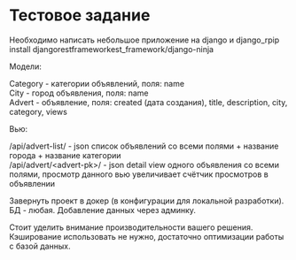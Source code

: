 # Тестовое задание

Необходимо написать небольшое приложение на django и django_rpip install djangorestframeworkest_framework/django-ninja


Модели:

Category - категории объявлений, поля: name<br />
City - город объявления, поля: name<br />
Advert - объявление, поля: created (дата создания), title, description, city, category, views


Вью:

/api/advert-list/ - json список объявлений со всеми полями + название города + название категории<br />
/api/advert/\<advert-pk>\/ - json detail view одного объявления со всеми полями, просмотр данного вью увеличивает счётчик просмотров в объявлении


Завернуть проект в докер (в конфигурации для локальной разработки). БД - любая. Добавление данных через админку.


Стоит уделить внимание производительности вашего решения. Кэширование использовать не нужно, достаточно оптимизации работы с базой данных.
